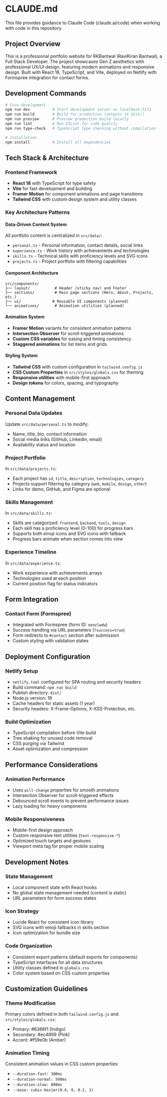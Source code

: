 # CLAUDE.md

This file provides guidance to Claude Code (claude.ai/code) when working with code in this repository.

## Project Overview

This is a professional portfolio website for RKBantwal (RaviKiran Bantwal), a Full Stack Developer. The project showcases Gen Z aesthetics with professional UX/UI design, featuring modern animations and responsive design. Built with React 18, TypeScript, and Vite, deployed on Netlify with Formspree integration for contact forms.

## Development Commands

```bash
# Core development
npm run dev          # Start development server on localhost:5173
npm run build        # Build for production (outputs to dist/)
npm run preview      # Preview production build locally
npm run lint         # Run ESLint for code quality
npm run type-check   # TypeScript type checking without compilation

# Installation
npm install          # Install all dependencies
```

## Tech Stack & Architecture

### Frontend Framework
- **React 18** with TypeScript for type safety
- **Vite** for fast development and building
- **Framer Motion** for component animations and page transitions
- **Tailwind CSS** with custom design system and utility classes

### Key Architecture Patterns

#### Data-Driven Content System
All portfolio content is centralized in `src/data/`:
- `personal.ts` - Personal information, contact details, social links
- `experience.ts` - Work history with achievements and technologies
- `skills.ts` - Technical skills with proficiency levels and SVG icons
- `projects.ts` - Project portfolio with filtering capabilities

#### Component Architecture
```
src/components/
├── layout/           # Header (sticky nav) and Footer
├── sections/         # Main page sections (Hero, About, Projects, etc.)
├── ui/              # Reusable UI components (planned)
└── animations/       # Animation utilities (planned)
```

#### Animation System
- **Framer Motion** variants for consistent animation patterns
- **Intersection Observer** for scroll-triggered animations
- **Custom CSS variables** for easing and timing consistency
- **Staggered animations** for list items and grids

#### Styling System
- **Tailwind CSS** with custom configuration in `tailwind.config.js`
- **CSS Custom Properties** in `src/styles/globals.css` for theming
- **Responsive utilities** with mobile-first approach
- **Design tokens** for colors, spacing, and typography

## Content Management

### Personal Data Updates
Update `src/data/personal.ts` to modify:
- Name, title, bio, contact information
- Social media links (GitHub, LinkedIn, email)
- Availability status and location

### Project Portfolio
In `src/data/projects.ts`:
- Each project has `id`, `title`, `description`, `technologies`, `category`
- Projects support filtering by category (`web`, `mobile`, `design`, `other`)
- Links for demo, GitHub, and Figma are optional

### Skills Management
In `src/data/skills.ts`:
- Skills are categorized: `frontend`, `backend`, `tools`, `design`
- Each skill has a proficiency level (0-100) for progress bars
- Supports both emoji icons and SVG icons with fallback
- Progress bars animate when section comes into view

### Experience Timeline
In `src/data/experience.ts`:
- Work experience with achievements arrays
- Technologies used at each position
- Current position flag for status indicators

## Form Integration

### Contact Form (Formspree)
- Integrated with Formspree (form ID: `xeozlwdw`)
- Success handling via URL parameters (`?success=true`)
- Form redirects to `#contact` section after submission
- Custom styling with validation states

## Deployment Configuration

### Netlify Setup
- `netlify.toml` configured for SPA routing and security headers
- Build command: `npm run build`
- Publish directory: `dist/`
- Node.js version: 18
- Cache headers for static assets (1 year)
- Security headers: X-Frame-Options, X-XSS-Protection, etc.

### Build Optimization
- TypeScript compilation before Vite build
- Tree shaking for unused code removal
- CSS purging via Tailwind
- Asset optimization and compression

## Performance Considerations

### Animation Performance
- Uses `will-change` properties for smooth animations
- Intersection Observer for scroll-triggered effects
- Debounced scroll events to prevent performance issues
- Lazy loading for heavy components

### Mobile Responsiveness
- Mobile-first design approach
- Custom responsive text utilities (`text-responsive-*`)
- Optimized touch targets and gestures
- Viewport meta tag for proper mobile scaling

## Development Notes

### State Management
- Local component state with React hooks
- No global state management needed (content is static)
- URL parameters for form success states

### Icon Strategy
- Lucide React for consistent icon library
- SVG icons with emoji fallbacks in skills section
- Icon optimization for bundle size

### Code Organization
- Consistent export patterns (default exports for components)
- TypeScript interfaces for all data structures
- Utility classes defined in `globals.css`
- Color system based on CSS custom properties

## Customization Guidelines

### Theme Modification
Primary colors defined in both `tailwind.config.js` and `src/styles/globals.css`:
- Primary: #6366f1 (Indigo)
- Secondary: #ec4899 (Pink) 
- Accent: #f59e0b (Amber)

### Animation Timing
Consistent animation values in CSS custom properties:
- `--duration-fast: 300ms`
- `--duration-normal: 500ms`
- `--duration-slow: 800ms`
- `--ease: cubic-bezier(0.4, 0, 0.2, 1)`